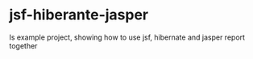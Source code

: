 jsf-hiberante-jasper
====================

Is  example project, showing how to use jsf, hibernate and jasper report together
